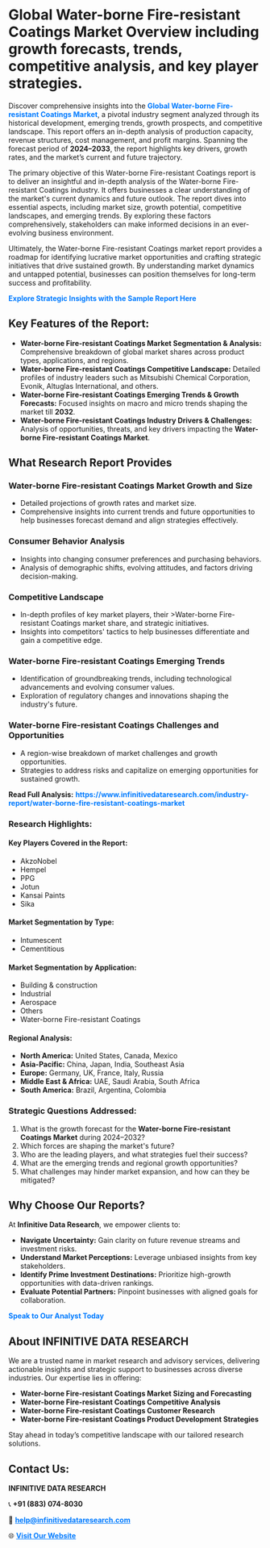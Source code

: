 <h1>Global Water-borne Fire-resistant Coatings Market Overview including growth forecasts, trends, competitive analysis, and key player strategies.</h1>
<p>
Discover comprehensive insights into the 
<a href="https://www.infinitivedataresearch.com/industry-report/water-borne-fire-resistant-coatings-market" rel="dofollow" style="color: #007BFF; text-decoration: none;"><strong>Global Water-borne Fire-resistant Coatings Market</strong></a>, a pivotal industry segment analyzed through its historical development, emerging trends, growth prospects, and competitive landscape. This report offers an in-depth analysis of production capacity, revenue structures, cost management, and profit margins. Spanning the forecast period of <strong>2024–2033</strong>, the report highlights key drivers, growth rates, and the market’s current and future trajectory.
</p>
<p>
The primary objective of this Water-borne Fire-resistant Coatings report is to deliver an insightful and in-depth analysis of the Water-borne Fire-resistant Coatings industry. It offers businesses a clear understanding of the market's current dynamics and future outlook. The report dives into essential aspects, including market size, growth potential, competitive landscapes, and emerging trends. By exploring these factors comprehensively, stakeholders can make informed decisions in an ever-evolving business environment.
</p>
<p>
Ultimately, the Water-borne Fire-resistant Coatings market report provides a roadmap for identifying lucrative market opportunities and crafting strategic initiatives that drive sustained growth. By understanding market dynamics and untapped potential, businesses can position themselves for long-term success and profitability.
</p>
<p>
<a href="https://www.infinitivedataresearch.com/request-sample/reportId=110953" style="color: #007BFF; text-decoration: none;"><strong>Explore Strategic Insights with the Sample Report Here</strong></a>
</p>

<h2>Key Features of the Report:</h2>
<ul>
<li><strong>Water-borne Fire-resistant Coatings Market Segmentation & Analysis:</strong> Comprehensive breakdown of global market shares across product types, applications, and regions.</li>
<li><strong>Water-borne Fire-resistant Coatings Competitive Landscape:</strong> Detailed profiles of industry leaders such as Mitsubishi Chemical Corporation, Evonik, Altuglas International, and others.</li>
<li><strong>Water-borne Fire-resistant Coatings Emerging Trends & Growth Forecasts:</strong> Focused insights on macro and micro trends shaping the market till <strong>2032</strong>.</li>
<li><strong>Water-borne Fire-resistant Coatings Industry Drivers & Challenges:</strong> Analysis of opportunities, threats, and key drivers impacting the <strong>Water-borne Fire-resistant Coatings Market</strong>.</li>
</ul>

<h2>What Research Report Provides</h2>
<h3>Water-borne Fire-resistant Coatings Market Growth and Size</h3>
<ul>
<li>Detailed projections of growth rates and market size.</li>
<li>Comprehensive insights into current trends and future opportunities to help businesses forecast demand and align strategies effectively.</li>
</ul>

<h3>Consumer Behavior Analysis</h3>
<ul>
<li>Insights into changing consumer preferences and purchasing behaviors.</li>
<li>Analysis of demographic shifts, evolving attitudes, and factors driving decision-making.</li>
</ul>

<h3>Competitive Landscape</h3>
<ul>
<li>In-depth profiles of key market players, their >Water-borne Fire-resistant Coatings market share, and strategic initiatives.</li>
<li>Insights into competitors' tactics to help businesses differentiate and gain a competitive edge.</li>
</ul>

<h3>Water-borne Fire-resistant Coatings Emerging Trends</h3>
<ul>
<li>Identification of groundbreaking trends, including technological advancements and evolving consumer values.</li>
<li>Exploration of regulatory changes and innovations shaping the industry's future.</li>
</ul>

<h3>Water-borne Fire-resistant Coatings Challenges and Opportunities</h3>
<ul>
<li>A region-wise breakdown of market challenges and growth opportunities.</li>
<li>Strategies to address risks and capitalize on emerging opportunities for sustained growth.</li>
</ul>
<p><strong>Read Full Analysis:</strong> <a href="https://www.infinitivedataresearch.com/industry-report/water-borne-fire-resistant-coatings-market" rel="dofollow" style="color: #007BFF; text-decoration: none;"><strong>https://www.infinitivedataresearch.com/industry-report/water-borne-fire-resistant-coatings-market</strong></a></p>
<h3>Research Highlights:</h3>
<h4>Key Players Covered in the Report:</h4>
<ul><li>AkzoNobel</li><li>Hempel</li><li>PPG</li><li>Jotun</li><li>Kansai Paints</li><li>Sika</li></ul>
<h4>Market Segmentation by Type:</h4>
<ul><li>Intumescent</li><li>Cementitious</li></ul>
<h4>Market Segmentation by Application:</h4>
<ul><li>Building &amp; construction</li><li>Industrial</li><li>Aerospace</li><li>Others</li><li>Water-borne Fire-resistant Coatings</li></ul>

<h4>Regional Analysis:</h4>
<ul>
<li><strong>North America:</strong> United States, Canada, Mexico</li>
<li><strong>Asia-Pacific:</strong> China, Japan, India, Southeast Asia</li>
<li><strong>Europe:</strong> Germany, UK, France, Italy, Russia</li>
<li><strong>Middle East & Africa:</strong> UAE, Saudi Arabia, South Africa</li>
<li><strong>South America:</strong> Brazil, Argentina, Colombia</li>
</ul>

<h3>Strategic Questions Addressed:</h3>
<ol>
<li>What is the growth forecast for the <strong>Water-borne Fire-resistant Coatings Market</strong> during 2024–2032?</li>
<li>Which forces are shaping the market's future?</li>
<li>Who are the leading players, and what strategies fuel their success?</li>
<li>What are the emerging trends and regional growth opportunities?</li>
<li>What challenges may hinder market expansion, and how can they be mitigated?</li>
</ol>

<h2>Why Choose Our Reports?</h2>
<p>At <strong>Infinitive Data Research</strong>, we empower clients to:</p>
<ul>
<li><strong>Navigate Uncertainty:</strong> Gain clarity on future revenue streams and investment risks.</li>
<li><strong>Understand Market Perceptions:</strong> Leverage unbiased insights from key stakeholders.</li>
<li><strong>Identify Prime Investment Destinations:</strong> Prioritize high-growth opportunities with data-driven rankings.</li>
<li><strong>Evaluate Potential Partners:</strong> Pinpoint businesses with aligned goals for collaboration.</li>
</ul>
<p><a href="https://www.infinitivedataresearch.com/industry-report/water-borne-fire-resistant-coatings-market" rel="dofollow" style="color: #007BFF; text-decoration: none;"><strong>Speak to Our Analyst Today</strong></a></p>

<h2>About INFINITIVE DATA RESEARCH</h2>
<p>We are a trusted name in market research and advisory services, delivering actionable insights and strategic support to businesses across diverse industries. Our expertise lies in offering:</p>
<ul>
<li><strong>Water-borne Fire-resistant Coatings Market Sizing and Forecasting</strong></li>
<li><strong>Water-borne Fire-resistant Coatings Competitive Analysis</strong></li>
<li><strong>Water-borne Fire-resistant Coatings Customer Research</strong></li>
<li><strong>Water-borne Fire-resistant Coatings Product Development Strategies</strong></li>
</ul>
<p>Stay ahead in today’s competitive landscape with our tailored research solutions.</p>

<h2>Contact Us:</h2>
<p><strong>INFINITIVE DATA RESEARCH</strong></p>
<p>📞 <strong>+91 (883) 074-8030</strong></p>
<p>📧 <strong><a href="mailto:help@infinitivedataresearch.com" style="color: #007BFF;">help@infinitivedataresearch.com</a></strong></p>
<p>🌐 <strong><a href="https://www.infinitivedataresearch.com" rel="dofollow" style="color: #007BFF;">Visit Our Website</a></strong></p>